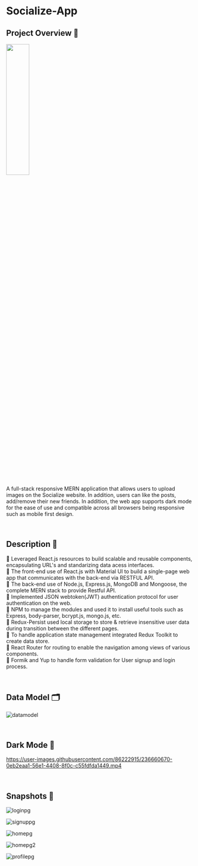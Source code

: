 # Socialize-App 

## Project Overview 📢

<img src="https://github.com/KHADILKAR-PRIJAY/Socialize-App/assets/86222915/53bb81b8-3052-455e-a046-98116ecae6ab"  width="35%" height="30%"> </br>

A full-stack responsive MERN application that allows users to upload images on the Socialize website. In addition, users can like the posts, add/remove their new friends.  In addition, the web app supports dark mode for the ease of use and compatible across all browsers being responsive such as mobile first design.

<br />

## Description 💬
🔹 Leveraged React.js resources to build scalable and reusable components, encapsulating URL's and standarizing data acess interfaces.<br />
🔹 The front-end use of React.js with Material UI to build a single-page web app that communicates with the back-end via RESTFUL API.<br />
🔹 The back-end use of Node.js, Express.js, MongoDB and Mongoose, the complete MERN stack to provide Restful API.<br />
🔹 Implemented JSON webtoken(JWT) authentication protocol for user authentication on the web.<br />
🔹 NPM to manage the modules and used it to install useful tools such as Express, body-parser, bcrypt.js, mongo.js, etc.<br />
🔹 Redux-Persist used local storage to store & retrieve insensitive user data during transition between the different pages.<br />
🔹 To handle application state management integrated Redux Toolkit to create data store.<br />
🔹 React Router for routing to enable the navigation among views of various components.<br />
🔹 Formik and Yup to handle form validation for User signup and login process. <br />

<br />

## Data Model  🗂️

![datamodel](https://user-images.githubusercontent.com/86222915/236661099-961aa22e-d108-4d46-80e1-67726812d152.PNG)

<br />

## Dark Mode  :crescent_moon:


https://user-images.githubusercontent.com/86222915/236660670-0eb2eaa1-56e1-4408-8f0c-c55fdfda1449.mp4

<br />

## Snapshots 📸

![loginpg](https://user-images.githubusercontent.com/86222915/236658635-2c2355b9-ee2b-40be-8170-1ef093a520f0.PNG)

![signuppg](https://user-images.githubusercontent.com/86222915/236658638-8e47f037-2de1-4273-b27a-dbeb0e4f4ecc.PNG)

![homepg](https://user-images.githubusercontent.com/86222915/236658639-5a319961-d512-4d3e-a3ce-46d06db06eba.PNG)

![homepg2](https://user-images.githubusercontent.com/86222915/236658640-b211e591-4c1b-4d84-b6c8-4180be4304c8.PNG)

![profilepg](https://user-images.githubusercontent.com/86222915/236658642-20e50fec-cc06-42d5-b5a3-2825c2d76ae8.PNG)

<br />

